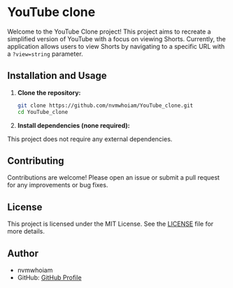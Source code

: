 # YouTube clone

Welcome to the YouTube Clone project! This project aims to recreate a simplified version of YouTube with a focus on viewing Shorts. Currently, the application allows users to view Shorts by navigating to a specific URL with a `?view=string` parameter.

## Installation and Usage

1. **Clone the repository:**

   ```bash
   git clone https://github.com/nvmwhoiam/YouTube_clone.git
   cd YouTube_clone
   ```

2. **Install dependencies (none required):**

This project does not require any external dependencies.

## Contributing

Contributions are welcome! Please open an issue or submit a pull request for any improvements or bug fixes.

## License

This project is licensed under the MIT License. See the [LICENSE](LICENSE) file for more details.

## Author

- nvmwhoiam
- GitHub: <a href="https://github.com/nvmwhoiam">GitHub Profile</a>
